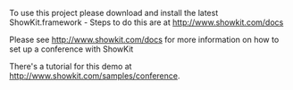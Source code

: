 To use this project please download and install the latest ShowKit.framework - Steps to do this are at http://www.showkit.com/docs

Please see http://www.showkit.com/docs for more information on how to set up a conference with ShowKit

There's a tutorial for this demo at http://www.showkit.com/samples/conference.
